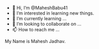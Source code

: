 - 👋 Hi, I’m @MaheshBabu41
- 👀 I’m interested in learning new things.
- 🌱 I’m currently learning ...
- 💞️ I’m looking to collaborate on ...
- 📫 How to reach me ...

<!---
MaheshBabu41/MaheshBabu41 is a ✨ special ✨ repository because its `README.md` (this file) appears on your GitHub profile.
You can click the Preview link to take a look at your changes.
--->
My Name is Mahesh Jadhav.
